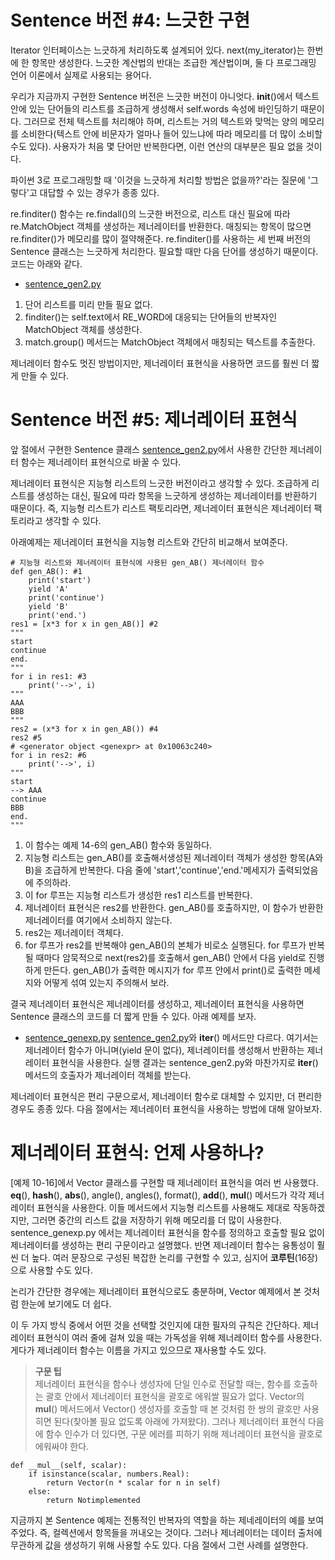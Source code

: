 <!-- 
- [UML클래스전략패턴](https://github.com/hyeonDD/fluent_python/blob/master/Part14/ex14-5~7/UML_class_diagram.png)
 -->
# Sentence 버전 #4: 느긋한 구현
Iterator 인터페이스는 느긋하게 처리하도록 설계되어 있다. next(my_iterator)는 한번에 한 항목만 생성한다. 느긋한 계산법의 반대는 조급한 계산법이며, 둘 다 프로그래밍 언어 이론에서 실제로 사용되는 용어다.

우리가 지금까지 구현한 Sentence 버전은 느긋한 버전이 아니엇다. __init__()에서 텍스트안에 있는 단어들의 리스트를 조급하게 생성해서 self.words 속성에 바인딩하기 때문이다. 그러므로 전체 텍스트를 처리해야 하며, 리스트는 거의 텍스트와 맞먹는 양의 메모리를 소비한다(텍스트 안에 비문자가 얼마나 들어 있느냐에 따라 메모리를 더 많이 소비할 수도 있다). 사용자가 처음 몇 단어만 반복한다면, 이런 연산의 대부분은 필요 없을 것이다.

파이썬 3로 프로그래밍할 때 '이것을 느긋하게 처리할 방법은 없을까?'라는 질문에 '그렇다'고 대답할 수 있는 경우가 종종 있다.

re.finditer() 함수는 re.findall()의 느긋한 버전으로, 리스트 대신 필요에 따라 re.MatchObject 객체를 생성하는 제너레이터를 반환한다. 매칭되는 항목이 많으면 re.finditer()가 메모리를 많이 절약해준다. re.finditer()를 사용하는 세 번째 버전의 Sentence 클래스는 느긋하게 처리한다. 필요할 때만 다음 단어를 생성하기 때문이다. 코드는 아래와 같다.

- [sentence_gen2.py](https://github.com/hyeonDD/fluent_python/blob/master/Part14/ex14-5~7/sentence_gen2.py)
1. 단어 리스트를 미리 만들 필요 없다.
2. finditer()는 self.text에서 RE_WORD에 대응되는 단어들의 반복자인 MatchObject 객체를 생성한다.
3. match.group() 메서드는 MatchObject 객체에서 매칭되는 텍스트를 추출한다.

제너레이터 함수도 멋진 방법이지만, 제너레이터 표현식을 사용하면 코드를 훨씬 더 짧게 만들 수 있다.

# Sentence 버전 #5: 제너레이터 표현식

앞 절에서 구현한 Sentence 클래스 [sentence_gen2.py](https://github.com/hyeonDD/fluent_python/blob/master/Part14/ex14-5~7/sentence_gen2.py)에서 사용한 간단한 제너레이터 함수는 제너레이터 표현식으로 바꿀 수 있다.

제너레이터 표현식은 지능형 리스트의 느긋한 버전이라고 생각할 수 있다. 조급하게 리스트를 생성하는 대신, 필요에 따라 항목을 느긋하게 생성하는 제너레이터를 반환하기 때문이다. 즉, 지능형 리스트가 리스트 팩토리라면, 제너레이터 표현식은 제너레이터 팩토리라고 생각할 수 있다.

아래예제는 제너레이터 표현식을 지능형 리스트와 간단히 비교해서 보여준다.
```
# 지능형 리스트와 제너레이터 표현식에 사용된 gen_AB() 제너레이터 함수
def gen_AB(): #1
    print('start')
    yield 'A'
    print('continue')
    yield 'B'
    print('end.')
res1 = [x*3 for x in gen_AB()] #2
"""
start
continue
end.
"""
for i in res1: #3
    print('-->', i)
"""
AAA
BBB
"""
res2 = (x*3 for x in gen_AB()) #4
res2 #5
# <generator object <genexpr> at 0x10063c240>
for i in res2: #6
    print('-->', i)
"""
start
--> AAA
continue
BBB
end.
"""
```
1. 이 함수는 예제 14-6의 gen_AB() 함수와 동일하다.
2. 지능형 리스트는 gen_AB()를 호출해서생성된 제너레이터 객체가 생성한 항목(A와 B)을 조급하게 반복한다. 다음 줄에 'start','continue','end.'메세지가 출력되었음에 주의하라.
3. 이 for 루프는 지능형 리스트가 생성한 res1 리스트를 반복한다.
4. 제너레이터 표현식은 res2를 반환한다. gen_AB()를 호출하지만, 이 함수가 반환한 제너레이터를 여기에서 소비하지 않는다.
5. res2는 제너레이터 객체다.
6. for 루프가 res2를 반복해야 gen_AB()의 본체가 비로소 실행된다. for 루프가 반복될 때마다 암묵적으로 next(res2)를 호출해서 gen_AB() 안에서 다음 yield로 진행하게 만든다. gen_AB()가 출력한 메시지가 for 루프 안에서 print()로 출력한 메세지와 어떻게 섞여 있는지 주의해서 보라.

결국 제너레이터 표현식은 제너레이터를 생성하고, 제너레이터 표현식을 사용하면 Sentence 클래스의 코드를 더 짧게 만들 수 있다. 아래 예제를 보자.

- [sentence_genexp.py](https://github.com/hyeonDD/fluent_python/blob/master/Part14/ex14-5~7/sentence_genexp.py)
[sentence_gen2.py](https://github.com/hyeonDD/fluent_python/blob/master/Part14/ex14-5~7/sentence_gen2.py)와 __iter__() 메서드만 다르다. 여기서는 제너레이터 함수가 아니며(yield 문이 없다), 제너레이터를 생성해서 반환하는 제너레이터 표현식을 사용한다. 실행 결과는 sentence_gen2.py와 마찬가지로 __iter__() 메서드의 호출자가 제너레이터 객체를 받는다.

제너레이터 표현식은 편리 구문으로서, 제너레이터 함수로 대체할 수 있지만, 더 편리한 경우도 종종 있다. 다음 절에서는 제너레이터 표현식을 사용하는 방법에 대해 알아보자.

# 제너레이터 표현식: 언제 사용하나?
[예제 10-16]에서 Vector 클래스를 구현할 때 제너레이터 표현식을 여러 번 사용했다. __eq__(), __hash__(), __abs__(), angle(), angles(), format(), __add__(), __mul__() 메서드가 각각 제너레이터 표현식을 사용한다. 이들 메서드에서 지능형 리스트를 사용해도 제대로 작동하겠지만, 그러면 중간의 리스트 값을 저장하기 위해 메모리를 더 많이 사용한다. sentence_genexp.py 에서는 제너레이터 표현식을 함수를 정의하고 호출할 필요 없이 제너레이터를 생성하는 편리 구문이라고 설명했다. 반면 제너레이터 함수는 융통성이 훨씬 더 높다. 여러 문장으로 구성된 복잡한 논리를 구현할 수 있고, 심지어 **코루틴**(16장)으로 사용할 수도 있다.

논리가 간단한 경우에는 제너레이터 표현식으로도 충분하며, Vector 예제에서 본 것처럼 한눈에 보기에도 더 쉽다.

이 두 가지 방식 중에서 어떤 것을 선택할 것인지에 대한 필자의 규칙은 간단하다. 제너레이터 표현식이 여러 줄에 걸쳐 있을 때는 가독성을 위해 제너레이터 함수를 사용한다. 게다가 제너레이터 함수는 이름을 가지고 있으므로 재사용할 수도 있다.
> **구문 팁**</br>
제너레이터 표현식을 함수나 생성자에 단일 인수로 전달할 때는, 함수를 호출하는 괄호 안에서 제너레이터 표현식을 괄호로 에워쌀 필요가 없다. Vector의 __mul__() 메서드에서 Vector() 생성자를 호출할 때 본 것처럼 한 쌍의 괄호만 사용히면 된다(찾아볼 필요 없도록 아래에 가져왔다). 그러나 제너레이터 표현식 다음에 함수 인수가 더 있다면, 구문 에러를 피하기 위해 제너레이터 표현식을 괄호로 에워싸야 한다.
```
def __mul__(self, scalar):
    if isinstance(scalar, numbers.Real):
        return Vector(n * scalar for n in self)
    else:
        return Notimplemented
```
지금까지 본 Sentence 예제는 전통적인 반복자의 역할을 하는 제네레이터의 예를 보여주었다. 즉, 컬렉션에서 항목들을 꺼내오는 것이다. 그러나 제너레이터는 데이터 출처에 무관하게 값을 생성하기 위해 사용할 수도 있다. 다음 절에서 그런 사례를 설명한다.
